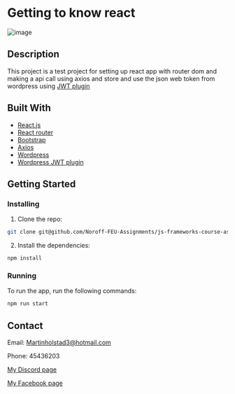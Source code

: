 # Getting to know react

![image](https://user-images.githubusercontent.com/71444698/173185875-44de4368-0e9f-4b23-ad48-1b8a30703db5.png)

## Description

This project is a test project for setting up react app with router dom and making a api call using axios and store and use the json web token from wordpress using [JWT plugin](https://wordpress.org/plugins/jwt-authentication-for-wp-rest-api/)

## Built With

- [React.js](https://reactjs.org/)
- [React router](https://reactrouter.com/)
- [Bootstrap](https://getbootstrap.com)
- [Axios](https://axios-http.com/)
- [Wordpress](https://wordpress.org/)
- [Wordpress JWT plugin](https://wordpress.org/plugins/jwt-authentication-for-wp-rest-api/)

## Getting Started

### Installing

1. Clone the repo:

```bash
git clone git@github.com/Noroff-FEU-Assignments/js-frameworks-course-assignment-Martin-Holstad
```

2. Install the dependencies:

```
npm install
```

### Running

To run the app, run the following commands:

```bash
npm run start
```

## Contact

Email: Martinholstad3@hotmail.com

Phone: 45436203

[My Discord page](https://discordapp.com/users/228199265204174848/)

[My Facebook page](https://www.facebook.com/martin.holstad.31/)
